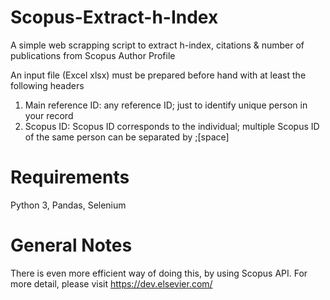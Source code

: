 # Scopus-Extract-h-Index
A simple web scrapping script to extract h-index, citations &amp; number of publications from Scopus Author Profile

An input file (Excel xlsx) must be prepared before hand with at least the following headers
1. Main reference ID: any reference ID; just to identify unique person in your record
2. Scopus ID: Scopus ID corresponds to the individual; multiple Scopus ID of the same person can be separated by ;[space]

# Requirements
Python 3, Pandas, Selenium

# General Notes
There is even more efficient way of doing this, by using Scopus API. For more detail, please visit https://dev.elsevier.com/
